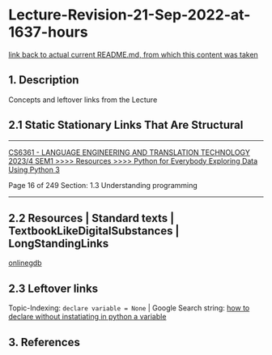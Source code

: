 # Lecture-Revision-21-Sep-2022-at-1637-hours

[link back to actual current README.md, from which this content was taken](README.md)

## 1. Description

Concepts and leftover links from the Lecture

## 2.1 Static Stationary Links That Are Structural

____

[CS6361 - LANGUAGE ENGINEERING AND TRANSLATION TECHNOLOGY 2023/4 SEM1 >>>> Resources >>>> Python for Everybody Exploring Data Using Python 3](https://learn.ul.ie/d2l/le/lessons/10832/topics/435971)

Page 16 of 249
Section:
1.3 Understanding programming

____

## 2.2 Resources | Standard texts | TextbookLikeDigitalSubstances | LongStandingLinks

[onlinegdb](https://www.onlinegdb.com/)

## 2.3 Leftover links

Topic-Indexing: `declare variable = None` | Google Search string: [how to declare without instatiating in python a variable](https://www.google.com/search?q=how+to+declare+without+instatiating+in+python+a+variable&sca_esv=567266337&source=hp&ei=Kj4MZfC7FPmyhbIP7YGwqAY&iflsig=AO6bgOgAAAAAZQxMOkxucGudMc9LVTvwtgAAeiFQRIUA&ved=0ahUKEwjw-MX84LuBAxV5WUEAHe0ADGUQ4dUDCAk&uact=5&oq=how+to+declare+without+instatiating+in+python+a+variable&gs_lp=Egdnd3Mtd2l6Ijhob3cgdG8gZGVjbGFyZSB3aXRob3V0IGluc3RhdGlhdGluZyBpbiBweXRob24gYSB2YXJpYWJsZTIHECEYoAEYCkjAVVAAWLNUcAN4AJABAJgBY6ABlhiqAQI1OLgBA8gBAPgBAcICCxAAGIAEGLEDGIMBwgILEC4YigUYsQMYgwHCAhEQLhiABBixAxiDARjHARjRA8ICERAuGIMBGMcBGLEDGNEDGIAEwgILEC4YgAQYxwEYrwHCAgsQLhiABBixAxiDAcICCxAAGIoFGLEDGIMBwgIIEAAYgAQYsQPCAggQLhiABBixA8ICCBAuGIoFGLEDwgIFEAAYgATCAgQQABgDwgIOEC4YigUYsQMYxwEYrwHCAggQABiKBRixA8ICCBAAGIoFGIYDwgIHEAAYgAQYCsICBhAAGBYYHsICBBAhGBXCAggQIRgWGB4YHcICBRAhGKABwgIEECEYCsICChAhGBYYHhgPGB0&sclient=gws-wiz)

## 3. References
